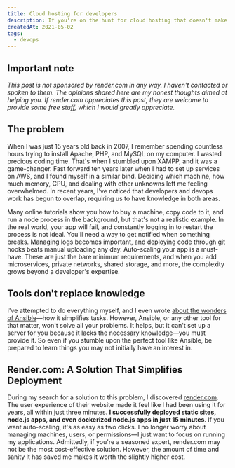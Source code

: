 ```yaml
---
title: Cloud hosting for developers
description: If you're on the hunt for cloud hosting that doesn't make you set up a ton of stuff before you can even get your app up and running, I've got a solution for you...
createdAt: 2021-05-02
tags:
  - devops
---
```


## Important note
*This post is not sponsored by render.com in any way. I haven't contacted or spoken to them. The opinions shared here are my honest thoughts aimed at helping you. If render.com appreciates this post, they are welcome to provide some free stuff, which I would greatly appreciate.*

## The problem

When I was just 15 years old back in 2007, I remember spending countless hours trying to install Apache, PHP, and MySQL on my computer. I wasted precious coding time. That's when I stumbled upon XAMPP, and it was a game-changer. Fast forward ten years later when I had to set up services on AWS, and I found myself in a similar bind. Deciding which machine, how much memory, CPU, and dealing with other unknowns left me feeling overwhelmed. In recent years, I've noticed that developers and devops work has begun to overlap, requiring us to have knowledge in both areas.

Many online tutorials show you how to buy a machine, copy code to it, and run a node process in the background, but that's not a realistic example. In the real world, your app will fail, and constantly logging in to restart the process is not ideal. You'll need a way to get notified when something breaks. Managing logs becomes important, and deploying code through git hooks beats manual uploading any day. Auto-scaling your app is a must-have. These are just the bare minimum requirements, and when you add microservices, private networks, shared storage, and more, the complexity grows beyond a developer's expertise.

## Tools don't replace knowledge

I've attempted to do everything myself, and I even wrote [about the wonders of Ansible](/the-mighty-ansible)—how it simplifies tasks. However, Ansible, or any other tool for that matter, won't solve all your problems. It helps, but it can't set up a server for you because it lacks the necessary knowledge—you must provide it. So even if you stumble upon the perfect tool like Ansible, be prepared to learn things you may not initially have an interest in.

## Render.com: A Solution That Simplifies Deployment

During my search for a solution to this problem, I discovered [render.com](https://render.com). The user experience of their website made it feel like I had been using it for years, all within just three minutes. **I successfully deployed static sites, node.js apps, and even dockerized node.js apps in just 15 minutes**. If you want auto-scaling, it's as easy as two clicks. I no longer worry about managing machines, users, or permissions—I just want to focus on running my applications. Admittedly, if you're a seasoned expert, render.com may not be the most cost-effective solution. However, the amount of time and sanity it has saved me makes it worth the slightly higher cost.
